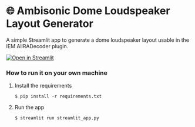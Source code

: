 # 🌐 Ambisonic Dome Loudspeaker Layout Generator

A simple Streamlit app to generate a dome loudspeaker layout usable in the IEM AllRADecoder plugin.

[![Open in Streamlit](https://static.streamlit.io/badges/streamlit_badge_black_white.svg)](https://dome-loudspeaker-layout-generator.streamlit.app/)

### How to run it on your own machine

1. Install the requirements

   ```
   $ pip install -r requirements.txt
   ```

2. Run the app

   ```
   $ streamlit run streamlit_app.py
   ```
